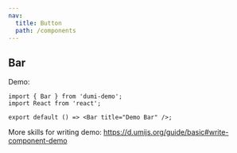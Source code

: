 ```yaml
---
nav:
  title: Button
  path: /components
---
```


## Bar

Demo:

```tsx
import { Bar } from 'dumi-demo';
import React from 'react';

export default () => <Bar title="Demo Bar" />;
```

More skills for writing demo: https://d.umijs.org/guide/basic#write-component-demo
